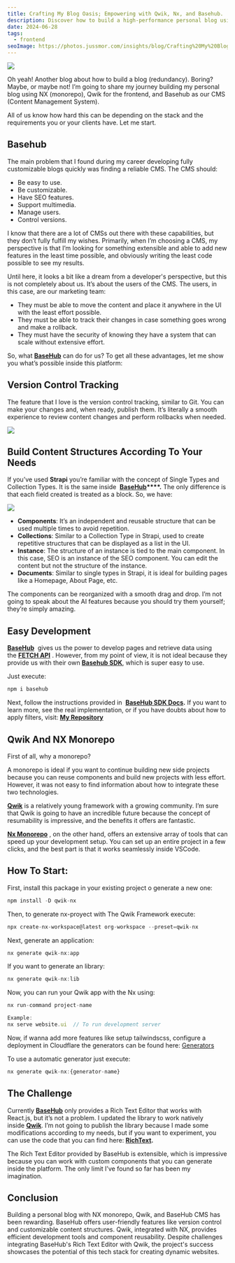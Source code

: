 ```yaml
---
title: Crafting My Blog Oasis; Empowering with Qwik, Nx, and Basehub.
description: Discover how to build a high-performance personal blog using Qwik, Nx, and Basehub. Learn about modern frontend architecture, monorepo management, and a flexible headless CMS—all in one developer-friendly setup.
date: 2024-06-28
tags:
  - frontend
seoImage: https://photos.jussmor.com/insights/blog/Crafting%20My%20Blog%20Oasis%20Empowering%20With%20Qwik%2C%20Nx%2C%20And%20Basehub/basehub-blog1.webp
---
```



![](https://photos.jussmor.com/insights/blog/Crafting%20My%20Blog%20Oasis%20Empowering%20With%20Qwik%2C%20Nx%2C%20And%20Basehub/basehub-blog1.webp)

Oh yeah! Another blog about how to build a blog (redundancy). Boring? Maybe, or maybe not! I’m going to share my journey building my personal blog using NX (monorepo), Qwik for the frontend, and Basehub as our CMS (Content Management System). 

All of us know how hard this can be depending on the stack and the requirements you or your clients have. Let me start. 

## Basehub

The main problem that I found during my career developing fully customizable blogs quickly was finding a reliable CMS. The CMS should: 

- Be easy to use.
- Be customizable. 
- Have SEO features. 
- Support multimedia. 
- Manage users. 
- Control versions. 

I know that there are a lot of CMSs out there with these capabilities, but they don’t fully fulfill my wishes. Primarily, when I’m choosing a CMS, my perspective is that I’m looking for something extensible and able to add new features in the least time possible, and obviously writing the least code possible to see my results. 

Until here, it looks a bit like a dream from a developer's perspective, but this is not completely about us. It’s about the users of the CMS. The users, in this case, are our marketing team: 

- They must be able to move the content and place it anywhere in the UI with the least effort possible. 
- They must be able to track their changes in case something goes wrong and make a rollback. 
- They must have the security of knowing they have a system that can scale without extensive effort. 

So, what [**BaseHub**](https://basehub.com/) can do for us? To get all these advantages, let me show you what’s possible inside this platform: 

## Version Control Tracking

The feature that I love is the version control tracking, similar to Git. You can make your changes and, when ready, publish them. It’s literally a smooth experience to review content changes and perform rollbacks when needed. 

![](https://photos.jussmor.com/insights/blog/Crafting%20My%20Blog%20Oasis%20Empowering%20With%20Qwik%2C%20Nx%2C%20And%20Basehub/basehub-first.webp)

## Build Content Structures According To Your Needs

If you’ve used **Strapi** you’re familiar with the concept of Single Types and Collection Types. It is the same inside  **[BaseHub](https://basehub.com/)****.** The only difference is that each field created is treated as a block. So, we have: 

![](https://photos.jussmor.com/insights/blog/Crafting%20My%20Blog%20Oasis%20Empowering%20With%20Qwik%2C%20Nx%2C%20And%20Basehub/basehub-content.webp)

- **Components**: It’s an independent and reusable structure that can be used multiple times to avoid repetition. 
- **Collections**: Similar to a Collection Type in Strapi, used to create repetitive structures that can be displayed as a list in the UI. 
- **Instance**: The structure of an instance is tied to the main component. In this case, SEO is an instance of the SEO component. You can edit the content but not the structure of the instance. 
- **Documents**: Similar to single types in Strapi, it is ideal for building pages like a Homepage, About Page, etc. 

The components can be reorganized with a smooth drag and drop. I’m not going to speak about the AI features because you should try them yourself; they’re simply amazing. 
## Easy Development 

[**BaseHub**](https://basehub.com/)  gives us the power to develop pages and retrieve data using the [**FETCH API**](https://basehub.com/docs/api-reference/query-api) [](https://basehub.com/docs/api-reference/query-api). However, from my point of view, it is not ideal because they provide us with their own **[Basehub SDK](https://basehub.com/docs/api-reference/basehub-sdk)**, which is super easy to use. 

Just execute: 

```javascript
npm i basehub
```

Next, follow the instructions provided in  [**BaseHub SDK Docs**](https://basehub.com/docs/api-reference/basehub-sdk)**.** If you want to learn more, see the real implementation, or if you have doubts about how to apply filters, visit: [**My Repository**](https://github.com/JussMor/jussmor)
## Qwik And NX Monorepo

First of all, why a monorepo? 

A monorepo is ideal if you want to continue building new side projects because you can reuse components and build new projects with less effort. However, it was not easy to find information about how to integrate these two technologies. 

[**Qwik**](https://qwik.dev/) is a relatively young framework with a growing community. I’m sure that Qwik is going to have an incredible future because the concept of resumability is impressive, and the benefits it offers are fantastic. 

[**Nx Monorepo**](https://nx.dev/) , on the other hand, offers an extensive array of tools that can speed up your development setup. You can set up an entire project in a few clicks, and the best part is that it works seamlessly inside VSCode. 
## How To Start:

First, install this package in your existing project o generate a new one: 

```javascript
npm install -D qwik-nx
```

Then, to generate nx-proyect with The Qwik Framework execute: 

```javascript
npx create-nx-workspace@latest org-workspace --preset=qwik-nx
```

Next, generate an application: 

```javascript
nx generate qwik-nx:app
```

If you want to generate an library: 

```javascript
nx generate qwik-nx:lib
```

Now, you can run your Qwik app with the Nx using: 

```javascript
nx run-command project-name 

Example:
nx serve website.ui  // To run development server
```

Now, if wanna add more features like setup tailwindscss, configure a deployment in Cloudflare the generators can be found here: [Generators](https://www.jussmor.com/insights/blog/crafting-my-blog-oasis-empowering-with-qwik-nx-and-basehub/packages/qwik-nx/generators.json)

To use a automatic generator just execute: 

```javascript
nx generate qwik-nx:{generator-name}
```

## The Challenge 

Currently [**BaseHub**](https://basehub.com/) only provides a Rich Text Editor that works with React.js, but it’s not a problem. I updated the library to work natively inside [**Qwik**](https://qwik.dev/). I’m not going to publish the library because I made some modifications according to my needs, but if you want to experiment, you can use the code that you can find here: [**RichText**](https://github.com/JussMor/jussmor/tree/main/libs/ui/src/richtext)**.**

The Rich Text Editor provided by BaseHub is extensible, which is impressive because you can work with custom components that you can generate inside the platform. The only limit I’ve found so far has been my imagination. 
## Conclusion

Building a personal blog with NX monorepo, Qwik, and BaseHub CMS has been rewarding. BaseHub offers user-friendly features like version control and customizable content structures. Qwik, integrated with NX, provides efficient development tools and component reusability. Despite challenges integrating BaseHub's Rich Text Editor with Qwik, the project's success showcases the potential of this tech stack for creating dynamic websites.